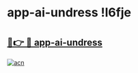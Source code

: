 # app-ai-undress !l6fje

# <h2><a href="https://n7x90t.esa.edu.pl?title=app-ai-undress&ref=l6fje">🔗👉 🔴 app-ai-undress</a></h2>

[![acn](https://github.com/user-attachments/assets/0f9c940e-d8b0-45ae-aac7-cd30a18b3e1c)](https://n7x90t.esa.edu.pl?title=app-ai-undress&ref=l6fje)

